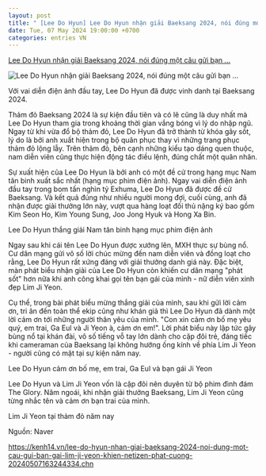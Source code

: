 ```yaml
---
layout: post
title: " [Lee Do Hyun] Lee Do Hyun nhận giải Baeksang 2024, nói đúng một câu gửi bạn ..."
date: Tue, 07 May 2024 19:00:00 +0700
categories: entries VN
---
```

[Lee Do Hyun nhận giải Baeksang 2024, nói đúng một câu gửi bạn ...](https://kenh14.vn/lee-do-hyun-nhan-giai-baeksang-2024-noi-dung-mot-cau-gui-ban-gai-lim-ji-yeon-khien-netizen-phat-cuong-20240507163244334.chn)

![Lee Do Hyun nhận giải Baeksang 2024, nói đúng một câu gửi bạn ...](https://kenh14cdn.com/zoom/600_315/203336854389633024/2024/5/7/photo1715075967561-1715075968038656246038.jpg)

Với vai diễn điện ảnh đầu tay, Lee Do Hyun đã được vinh danh tại Baeksang 2024.

Thảm đỏ Baeksang 2024 là sự kiện đầu tiên và có lẽ cũng là duy nhất mà Lee Do Hyun tham gia trong khoảng thời gian vắng bóng vì lý do nhập ngũ. Ngay từ khi vừa đổ bộ thảm đỏ, Lee Do Hyun đã trở thành từ khóa gây sốt, lý do là bởi anh xuất hiện trong bộ quân phục thay vì những trang phục thảm đỏ lộng lẫy. Trên thảm đỏ, bên cạnh những kiểu tạo dáng quen thuộc, nam diễn viên cũng thực hiện động tác điều lệnh, đúng chất một quân nhân.



Sự xuất hiện của Lee Do Hyun là bởi anh có một đề cử trong hạng mục Nam tân binh xuất sắc nhất (hạng mục phim điện ảnh). Ngay vai diễn điện ảnh đầu tay trong bom tấn nghìn tỷ Exhuma, Lee Do Hyun đã được đề cử Baeksang. Và kết quả đúng như nhiều người mong đợi, cuối cùng, anh đã nhận được giải thưởng lớn này, vượt qua hàng loạt đối thủ nặng ký bao gồm Kim Seon Ho, Kim Young Sung, Joo Jong Hyuk và Hong Xa Bin.

Lee Do Hyun thắng giải Nam tân binh hạng mục phim điện ảnh

Ngay sau khi cái tên Lee Do Hyun được xướng lên, MXH thực sự bùng nổ. Cư dân mạng gửi vô số lời chúc mừng đến nam diễn viên và đồng loạt cho rằng, Lee Do Hyun rất xứng đáng với giải thưởng danh giá này. Đặc biệt, màn phát biểu nhận giải của Lee Do Hyun còn khiến cư dân mạng "phát sốt" hơn nữa khi anh công khai gọi tên bạn gái của mình - nữ diễn viên xinh đẹp Lim Ji Yeon.

Cụ thể, trong bài phát biểu mừng thắng giải của mình, sau khi gửi lời cảm ơn, tri ân đến toàn thể ekip cũng như khán giả thì Lee Do Hyun đã dành một lời cảm ơn tới những người thân yêu của mình. "Con xin cảm ơn bố mẹ yêu quý, em trai, Ga Eul và Ji Yeon à, cảm ơn em!". Lời phát biểu này lập tức gây bùng nổ tại khán đài, vô số tiếng vỗ tay lớn dành cho cặp đôi trẻ, đáng tiếc khi cameraman của Baeksang lại không hướng ống kính về phía Lim Ji Yeon - người cũng có mặt tại sự kiện năm nay.

Lee Do Hyun cảm ơn bố mẹ, em trai, Ga Eul và bạn gái Ji Yeon

Lee Do Hyun và Lim Ji Yeon vốn là cặp đôi nên duyên từ bộ phim đình đám The Glory. Năm ngoái, khi nhận giải thưởng Baeksang, Lim Ji Yeon cũng từng nhắc tên và cảm ơn bạn trai của mình.

Lim Ji Yeon tại thảm đỏ năm nay

Nguồn: Naver

https://kenh14.vn/lee-do-hyun-nhan-giai-baeksang-2024-noi-dung-mot-cau-gui-ban-gai-lim-ji-yeon-khien-netizen-phat-cuong-20240507163244334.chn

